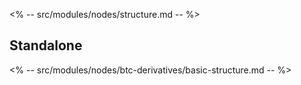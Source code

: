 <% -- src/modules/nodes/structure.md -- %>

## Standalone

<% -- src/modules/nodes/btc-derivatives/basic-structure.md -- %>